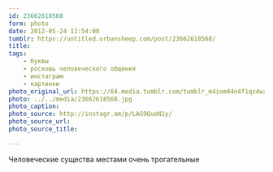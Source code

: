 ```yaml
---
id: 23662618568
form: photo
date: 2012-05-24 11:54:00
tumblr: https://untitled.urbansheep.com/post/23662618568/
title:
tags:
    - буквы
    - роскошь человеческого общения
    - инстаграм
    - картинки
photo_original_url: https://64.media.tumblr.com/tumblr_m4iom44n4f1qz4wzio1_640.jpg
photo: ../../media/23662618568.jpg
photo_caption:
photo_source: http://instagr.am/p/LAG9QuoN1y/
photo_source_url:
photo_source_title:

---
```


<p>Человеческие существа местами очень трогательные</p>
